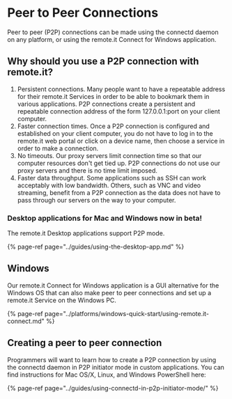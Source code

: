 # Peer to Peer Connections

Peer to peer \(P2P\) connections can be made using the connectd daemon on any platform, or using the remote.it Connect for Windows application. 

## Why should you use a P2P connection with remote.it?

1. Persistent connections.  Many people want to have a repeatable address for their remote.it Services in order to be able to bookmark them in various applications.  P2P connections create a persistent and repeatable connection address of the form 127.0.0.1:port on your client computer.
2. Faster connection times.  Once a P2P connection is configured and established on your client computer, you do not have to log in to the remote.it web portal or click on a device name, then choose a service in order to make a connection.
3. No timeouts.  Our proxy servers limit connection time so that our computer resources don't get tied up.  P2P connections do not use our proxy servers and there is no time limit imposed.
4. Faster data throughput.  Some applications such as SSH can work acceptably with low bandwidth.  Others, such as VNC and video streaming, benefit from a P2P connection as the data does not have to pass through our servers on the way to your computer.

### Desktop applications for Mac and Windows now in beta!

The remote.it Desktop applications support P2P mode.

{% page-ref page="../guides/using-the-desktop-app.md" %}

## Windows

Our remote.it Connect for Windows application is a GUI alternative for the Windows OS that can also make peer to peer connections and set up a remote.it Service on the Windows PC.

{% page-ref page="../platforms/windows-quick-start/using-remote.it-connect.md" %}

## Creating a peer to peer connection

Programmers will want to learn how to create a P2P connection by using the connectd daemon in P2P initiator mode in custom applications.  You can find instructions for Mac OS/X, Linux, and Windows PowerShell here:

{% page-ref page="../guides/using-connectd-in-p2p-initiator-mode/" %}

